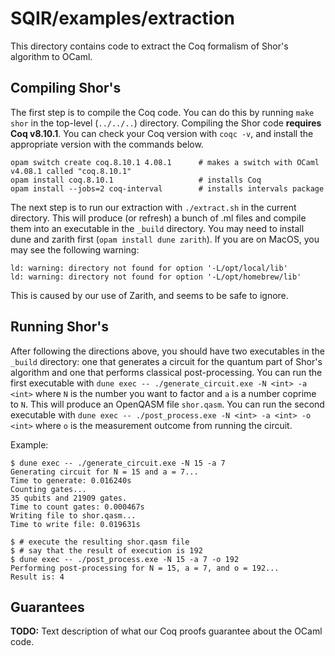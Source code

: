 # SQIR/examples/extraction

This directory contains code to extract the Coq formalism of Shor's algorithm to OCaml.

## Compiling Shor's

The first step is to compile the Coq code. You can do this by running `make shor` in the top-level (`../../..`) directory. Compiling the Shor code **requires Coq v8.10.1**. You can check your Coq version with `coqc -v`, and install the appropriate version with the commands below.
```
opam switch create coq.8.10.1 4.08.1      # makes a switch with OCaml v4.08.1 called "coq.8.10.1"
opam install coq.8.10.1                   # installs Coq
opam install --jobs=2 coq-interval        # installs intervals package
```
The next step is to run our extraction with `./extract.sh` in the current directory. This will produce (or refresh) a bunch of .ml files and compile them into an executable in the `_build` directory. You may need to install dune and zarith first (`opam install dune zarith`). If you are on MacOS, you may see the following warning:
```
ld: warning: directory not found for option '-L/opt/local/lib'
ld: warning: directory not found for option '-L/opt/homebrew/lib'
```
This is caused by our use of Zarith, and seems to be safe to ignore.

## Running Shor's

After following the directions above, you should have two executables in the `_build` directory: one that generates a circuit for the quantum part of Shor's algorithm and one that performs classical post-processing. You can run the first executable with `dune exec -- ./generate_circuit.exe -N <int> -a <int>` where `N` is the number you want to factor and `a` is a number coprime to `N`. This will produce an OpenQASM file `shor.qasm`. You can run the second executable with `dune exec -- ./post_process.exe -N <int> -a <int> -o <int>` where `o` is the measurement outcome from running the circuit.

Example:
```
$ dune exec -- ./generate_circuit.exe -N 15 -a 7
Generating circuit for N = 15 and a = 7...
Time to generate: 0.016240s
Counting gates...
35 qubits and 21909 gates.
Time to count gates: 0.000467s
Writing file to shor.qasm...
Time to write file: 0.019631s

$ # execute the resulting shor.qasm file
$ # say that the result of execution is 192
$ dune exec -- ./post_process.exe -N 15 -a 7 -o 192
Performing post-processing for N = 15, a = 7, and o = 192...
Result is: 4
```

## Guarantees

**TODO:** Text description of what our Coq proofs guarantee about the OCaml code.
